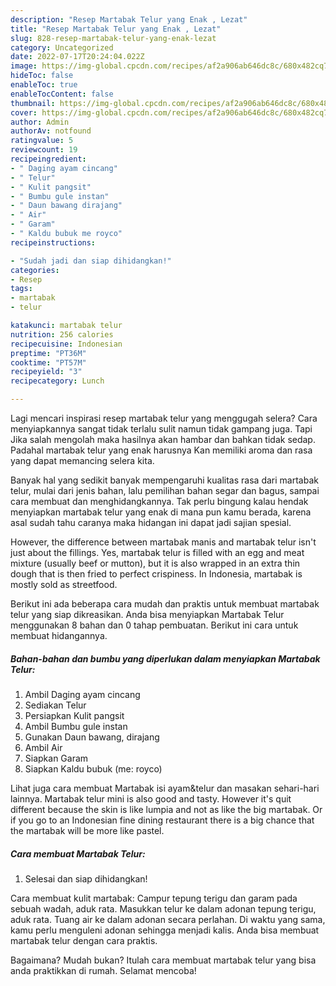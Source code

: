 ```yaml
---
description: "Resep Martabak Telur yang Enak , Lezat"
title: "Resep Martabak Telur yang Enak , Lezat"
slug: 828-resep-martabak-telur-yang-enak-lezat
category: Uncategorized
date: 2022-07-17T20:24:04.022Z
image: https://img-global.cpcdn.com/recipes/af2a906ab646dc8c/680x482cq70/martabak-telur-foto-resep-utama.jpg
hideToc: false
enableToc: true
enableTocContent: false
thumbnail: https://img-global.cpcdn.com/recipes/af2a906ab646dc8c/680x482cq70/martabak-telur-foto-resep-utama.jpg
cover: https://img-global.cpcdn.com/recipes/af2a906ab646dc8c/680x482cq70/martabak-telur-foto-resep-utama.jpg
author: Admin
authorAv: notfound
ratingvalue: 5
reviewcount: 19
recipeingredient:
- " Daging ayam cincang"
- " Telur"
- " Kulit pangsit"
- " Bumbu gule instan"
- " Daun bawang dirajang"
- " Air"
- " Garam"
- " Kaldu bubuk me royco"
recipeinstructions:

- "Sudah jadi dan siap dihidangkan!"
categories:
- Resep
tags:
- martabak
- telur

katakunci: martabak telur 
nutrition: 256 calories
recipecuisine: Indonesian
preptime: "PT36M"
cooktime: "PT57M"
recipeyield: "3"
recipecategory: Lunch

---
```



Lagi mencari inspirasi resep martabak telur yang menggugah selera? Cara menyiapkannya sangat tidak terlalu sulit namun tidak gampang juga. Tapi Jika salah mengolah maka hasilnya akan hambar dan bahkan tidak sedap. Padahal martabak telur yang enak harusnya Kan memiliki aroma dan rasa yang dapat memancing selera kita.


Banyak hal yang sedikit banyak mempengaruhi kualitas rasa dari martabak telur, mulai dari jenis bahan, lalu pemilihan bahan segar dan bagus, sampai cara membuat dan menghidangkannya. Tak perlu bingung kalau hendak menyiapkan martabak telur yang enak di mana pun kamu berada, karena asal sudah tahu caranya maka hidangan ini dapat jadi sajian spesial.

However, the difference between martabak manis and martabak telur isn&#39;t just about the fillings. Yes, martabak telur is filled with an egg and meat mixture (usually beef or mutton), but it is also wrapped in an extra thin dough that is then fried to perfect crispiness. In Indonesia, martabak is mostly sold as streetfood.


Berikut ini ada beberapa cara mudah dan praktis untuk membuat martabak telur yang siap dikreasikan. Anda bisa menyiapkan Martabak Telur menggunakan 8 bahan dan 0 tahap pembuatan. Berikut ini cara untuk membuat hidangannya.

<!--inarticleads1-->

##### Bahan-bahan dan bumbu yang diperlukan dalam menyiapkan Martabak Telur:

1. Ambil  Daging ayam cincang
1. Sediakan  Telur
1. Persiapkan  Kulit pangsit
1. Ambil  Bumbu gule instan
1. Gunakan  Daun bawang, dirajang
1. Ambil  Air
1. Siapkan  Garam
1. Siapkan  Kaldu bubuk (me: royco)


Lihat juga cara membuat Martabak isi ayam&amp;telur dan masakan sehari-hari lainnya. Martabak telur mini is also good and tasty. However it&#39;s quit different because the skin is like lumpia and not as like the big martabak. Or if you go to an Indonesian fine dining restaurant there is a big chance that the martabak will be more like pastel. 

<!--inarticleads2-->

##### Cara membuat Martabak Telur:


1. Selesai dan siap dihidangkan!

Cara membuat kulit martabak: Campur tepung terigu dan garam pada sebuah wadah, aduk rata. Masukkan telur ke dalam adonan tepung terigu, aduk rata. Tuang air ke dalam adonan secara perlahan. Di waktu yang sama, kamu perlu menguleni adonan sehingga menjadi kalis. Anda bisa membuat martabak telur dengan cara praktis. 

Bagaimana? Mudah bukan? Itulah cara membuat martabak telur yang bisa anda praktikkan di rumah. Selamat mencoba!
